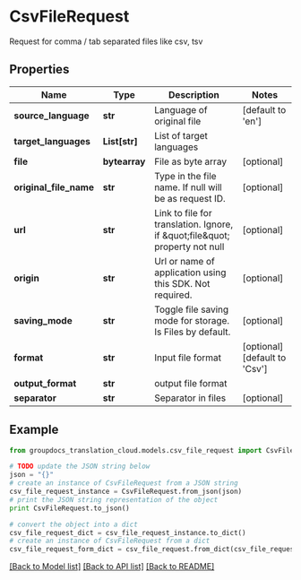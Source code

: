 # CsvFileRequest

Request for comma / tab separated files like csv, tsv

## Properties
Name | Type | Description | Notes
------------ | ------------- | ------------- | -------------
**source_language** | **str** | Language of original file | [default to 'en']
**target_languages** | **List[str]** | List of target languages | 
**file** | **bytearray** | File as byte array | [optional] 
**original_file_name** | **str** | Type in the file name. If null will be as request ID. | [optional] 
**url** | **str** | Link to file for translation. Ignore, if \&quot;file\&quot; property not null | [optional] 
**origin** | **str** | Url or name of application using this SDK. Not required. | [optional] 
**saving_mode** | **str** | Toggle file saving mode for storage.  Is Files by default. | [optional] 
**format** | **str** | Input file format | [optional] [default to 'Csv']
**output_format** | **str** | output file format | 
**separator** | **str** | Separator in files | [optional] 

## Example

```python
from groupdocs_translation_cloud.models.csv_file_request import CsvFileRequest

# TODO update the JSON string below
json = "{}"
# create an instance of CsvFileRequest from a JSON string
csv_file_request_instance = CsvFileRequest.from_json(json)
# print the JSON string representation of the object
print CsvFileRequest.to_json()

# convert the object into a dict
csv_file_request_dict = csv_file_request_instance.to_dict()
# create an instance of CsvFileRequest from a dict
csv_file_request_form_dict = csv_file_request.from_dict(csv_file_request_dict)
```
[[Back to Model list]](../README.md#documentation-for-models) [[Back to API list]](../README.md#documentation-for-api-endpoints) [[Back to README]](../README.md)


